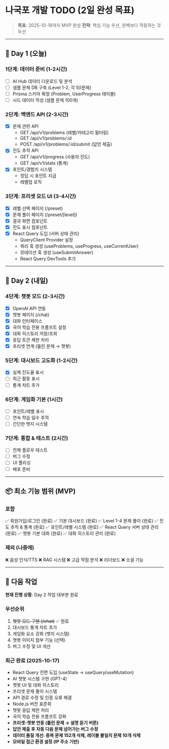 # 나국포 개발 TODO (2일 완성 목표)

> **목표**: 2025-10-18까지 MVP 완성
> **전략**: 핵심 기능 우선, 완벽보다 작동하는 것 우선

---

## 🎯 Day 1 (오늘)

### 1단계: 데이터 준비 (1-2시간)
- [ ] AI Hub 데이터 다운로드 및 분석
- [ ] 샘플 문제 DB 구축 (Level 1-2, 각 50문제)
- [ ] Prisma 스키마 확장 (Problem, UserProgress 테이블)
- [ ] 시드 데이터 작성 (샘플 문제 100개)

### 2단계: 백엔드 API (2-3시간)
- [x] 문제 관련 API
  - GET /api/v1/problems (레벨/카테고리 필터링)
  - GET /api/v1/problems/:id
  - POST /api/v1/problems/:id/submit (답안 제출)
- [x] 진도 추적 API
  - GET /api/v1/progress (사용자 진도)
  - GET /api/v1/stats (통계)
- [x] 포인트/경험치 시스템
  - 정답 시 포인트 지급
  - 레벨업 로직

### 3단계: 프리셋 모드 UI (3-4시간)
- [x] 레벨 선택 페이지 (/preset)
- [x] 문제 풀이 페이지 (/preset/[level])
- [x] 결과 화면 컴포넌트
- [x] 진도 표시 컴포넌트
- [x] React Query 도입 (서버 상태 관리)
  - QueryClient Provider 설정
  - 쿼리 훅 생성 (useProblems, useProgress, useCurrentUser)
  - 뮤테이션 훅 생성 (useSubmitAnswer)
  - React Query DevTools 추가

---

## 🎯 Day 2 (내일)

### 4단계: 챗봇 모드 (2-3시간)
- [x] OpenAI API 연동
- [x] 챗봇 페이지 (/chat)
- [x] 대화 인터페이스
- [x] 국어 학습 전용 프롬프트 설정
- [x] 대화 히스토리 저장/조회
- [x] 응답 토큰 제한 처리
- [x] 프리셋 연계 (틀린 문제 → 챗봇)

### 5단계: 대시보드 고도화 (1-2시간)
- [x] 실제 진도율 표시
- [ ] 최근 활동 표시
- [ ] 통계 차트 추가

### 6단계: 게임화 기본 (1시간)
- [ ] 포인트/레벨 표시
- [ ] 연속 학습 일수 추적
- [ ] 간단한 뱃지 시스템

### 7단계: 통합 & 테스트 (2시간)
- [ ] 전체 플로우 테스트
- [ ] 버그 수정
- [ ] UI 폴리싱
- [ ] 배포 준비

---

## 📦 최소 기능 범위 (MVP)

### 포함
✅ 회원가입/로그인 (완료)
✅ 기본 대시보드 (완료)
✅ Level 1-4 문제 풀이 (완료)
✅ 진도 추적 & 통계 (완료)
✅ 포인트/레벨 시스템 (완료)
✅ React Query 서버 상태 관리 (완료)
✅ 챗봇 기본 대화 (완료)
✅ 대화 히스토리 관리 (완료)

### 제외 (나중에)
❌ 음성 인식/TTS
❌ RAG 시스템
❌ 고급 약점 분석
❌ 리더보드
❌ 소셜 기능

---

## 🚀 다음 작업

**현재 진행 상황**: Day 2 작업 대부분 완료

### 우선순위
1. ~~챗봇 모드 구현 (/chat)~~ ✅ 완료
2. 대시보드 통계 차트 추가
3. 게임화 요소 강화 (뱃지 시스템)
4. 챗봇 이미지 첨부 기능 (선택)
5. 버그 수정 및 UI 개선

### 최근 완료 (2025-10-17)
- React Query 전면 도입 (useState → useQuery/useMutation)
- AI 챗봇 시스템 구현 (GPT-4)
- 챗봇 UI 및 대화 히스토리
- 프리셋 문제 풀이 시스템
- API 경로 수정 및 인증 오류 해결
- Node.js 버전 표준화
- 챗봇 응답 제한 처리
- 국어 학습 전용 프롬프트 강화
- **프리셋-챗봇 연동 (틀린 문제 → 설명 듣기 버튼)**
- **답안 제출 후 자동 다음 문제 넘어가는 버그 수정**
- **데이터 품질 개선: 중복 문제 152개 삭제, 레이블 불일치 문제 10개 삭제**
- **모바일 접근 환경 설정 (IP 주소 기반)**

